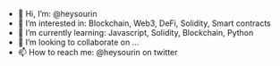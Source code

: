 - 👋 Hi, I’m: @heysourin
- 👀 I’m interested in: Blockchain, Web3, DeFi, Solidity, Smart contracts
- 🌱 I’m currently learning: Javascript, Solidity, Blockchain, Python
- 💞️ I’m looking to collaborate on ...
- 📫 How to reach me: @heysourin on twitter

<!---
heysourin/heysourin is a ✨ special ✨ repository because its `README.md` (this file) appears on your GitHub profile.
You can click the Preview link to take a look at your changes.
--->
